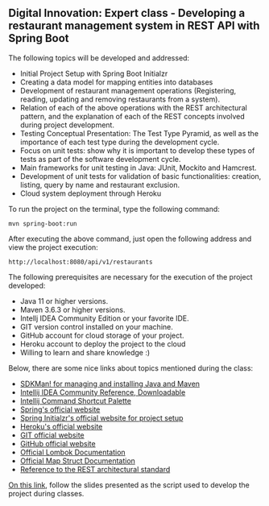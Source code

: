 <h2>Digital Innovation: Expert class - Developing a restaurant management system in REST API with Spring Boot</h2>

The following topics will be developed and addressed:

* Initial Project Setup with Spring Boot Initialzr
* Creating a data model for mapping entities into databases
* Development of restaurant management operations (Registering, reading, updating and removing restaurants from a system).
* Relation of each of the above operations with the REST architectural pattern, and the explanation of each of the REST concepts involved during project development.
* Testing Conceptual Presentation: The Test Type Pyramid, as well as the importance of each test type during the development cycle.
* Focus on unit tests: show why it is important to develop these types of tests as part of the software development cycle.
* Main frameworks for unit testing in Java: JUnit, Mockito and Hamcrest.
* Development of unit tests for validation of basic functionalities: creation, listing, query by name and restaurant exclusion.
* Cloud system deployment through Heroku

To run the project on the terminal, type the following command:

```shell script
mvn spring-boot:run 
```

After executing the above command, just open the following address and view the project execution:

```
http://localhost:8080/api/v1/restaurants
```

The following prerequisites are necessary for the execution of the project developed:

* Java 11 or higher versions.
* Maven 3.6.3 or higher versions.
* Intellj IDEA Community Edition or your favorite IDE.
* GIT version control installed on your machine.
* GitHub account for cloud storage of your project.
* Heroku account to deploy the project to the cloud
* Willing to learn and share knowledge :)

Below, there are some nice links about topics mentioned during the class:

* [SDKMan! for managing and installing Java and Maven](https://sdkman.io/)
* [Intellij IDEA Community Reference, Downloadable](https://www.jetbrains.com/idea/download)
* [Intellij Command Shortcut Palette](https://resources.jetbrains.com/storage/products/intellij-idea/docs/IntelliJIDEA_ReferenceCard.pdf)
* [Spring's official website](https://spring.io/)
* [Spring Initialzr's official website for project setup](https://start.spring.io/)
* [Heroku's official website](https://www.heroku.com/)
* [GIT official website](https://git-scm.com/)
* [GitHub official website](http://github.com/)
* [Official Lombok Documentation](https://projectlombok.org/)
* [Official Map Struct Documentation](https://mapstruct.org/)
* [Reference to the REST architectural standard](https://restfulapi.net/)

[On this link](https://drive.google.com/file/d/1crVPOVl6ok2HeYjh3fjQuGQn2lDZVHrn/view?usp=sharing), follow the slides presented as the script used to develop the project during classes.




